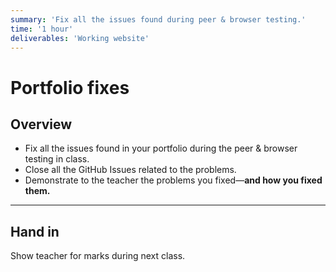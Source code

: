 ```yaml
---
summary: 'Fix all the issues found during peer & browser testing.'
time: '1 hour'
deliverables: 'Working website'
---
```


# Portfolio fixes

## Overview

- Fix all the issues found in your portfolio during the peer & browser testing in class.
- Close all the GitHub Issues related to the problems.
- Demonstrate to the teacher the problems you fixed—**and how you fixed them.**

---

## Hand in

Show teacher for marks during next class.

